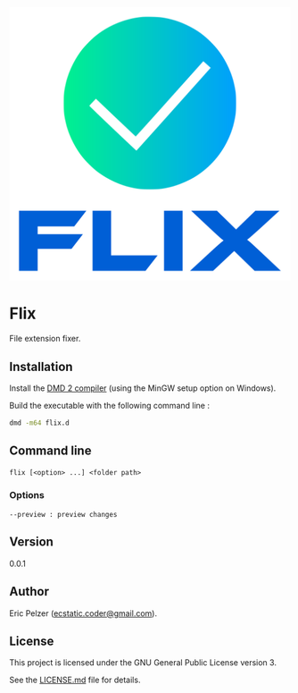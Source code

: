 ![](https://github.com/senselogic/FLIX/blob/master/LOGO/flix.png)

# Flix

File extension fixer.

## Installation

Install the [DMD 2 compiler](https://dlang.org/download.html) (using the MinGW setup option on Windows).

Build the executable with the following command line :

```bash
dmd -m64 flix.d
```

## Command line

```
flix [<option> ...] <folder path>
```

### Options

```
--preview : preview changes
```

## Version

0.0.1

## Author

Eric Pelzer (ecstatic.coder@gmail.com).

## License

This project is licensed under the GNU General Public License version 3.

See the [LICENSE.md](LICENSE.md) file for details.

